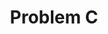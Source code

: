 ---
contest: Techporia
year: 2020
round: Qualification
problem: C
title: Problem C
pdf: contests/Techporia/2020/final/C - Problem C.pdf
---